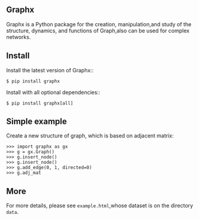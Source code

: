 Graphx
----
Graphx is a Python package for the creation, manipulation,and study of the structure, dynamics, and functions of Graph,also can be used for complex networks.

Install
----

Install the latest version of Graphx::

    $ pip install graphx

Install with all optional dependencies::

    $ pip install graphx[all]
Simple example
--------------

Create a new structure of graph, which is based on adjacent matrix:

    >>> import graphx as gx
    >>> g = gx.Graph()
    >>> g.insert_node()
    >>> g.insert_node()
    >>> g.add_edge(0, 1, directed=0)
    >>> g.adj_mat
    
More
-------

For more details, please see `example.html`,whose dataset is on the directory `data`.